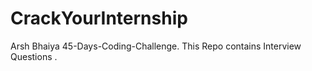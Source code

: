 # CrackYourInternship
Arsh Bhaiya 45-Days-Coding-Challenge.
This Repo contains  Interview Questions .

